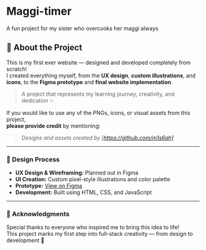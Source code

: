 # Maggi-timer
A fun project for my sister who overcooks her maggi always

## 🌟 About the Project

This is my first ever website — designed and developed completely from scratch!  
I created everything myself, from the **UX design**, **custom illustrations**, and **icons**, to the **Figma prototype** and **final website implementation**.  

> A project that represents my learning journey, creativity, and dedication ✨  

If you would like to use any of the PNGs, icons, or visual assets from this project,  
**please provide credit** by mentioning:
> *Designs and assets created by [https://github.com/m1s6ah]*

---

### 🎨 Design Process

- **UX Design & Wireframing:** Planned out in Figma  
- **UI Creation:** Custom pixel-style illustrations and color palette  
- **Prototype:** [View on Figma](https://www.figma.com/proto/nsiYxov6AdIks75OZdnGcm/maggie-Timer?node-id=4-18&t=2nhpyskg8BuSReo4-1](https://www.figma.com/design/nsiYxov6AdIks75OZdnGcm/maggie-Timer?node-id=0-1&t=ty50t5J0EDmKOq13-1) ) 
- **Development:** Built using HTML, CSS, and JavaScript  

---

### 💖 Acknowledgments

Special thanks to everyone who inspired me to bring this idea to life!  
This project marks my first step into full-stack creativity — from design to development 💫
